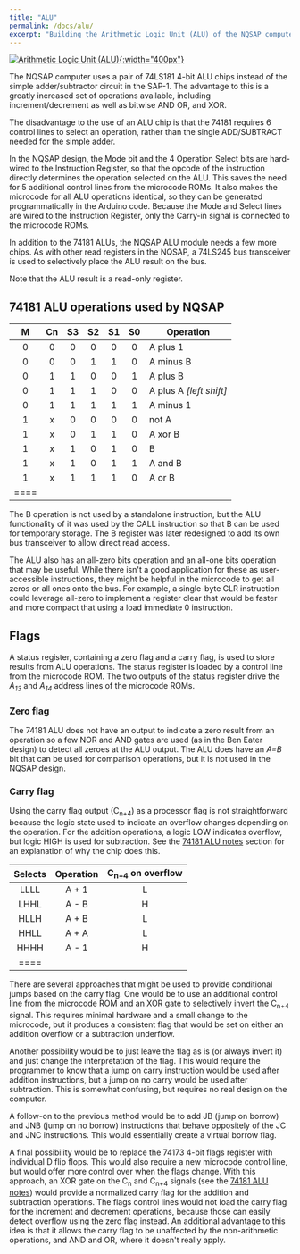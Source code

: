 ```yaml
---
title: "ALU"
permalink: /docs/alu/
excerpt: "Building the Arithmetic Logic Unit (ALU) of the NQSAP computer"
---
```


[![Arithmetic Logic Unit (ALU)](../../assets/images/alu-1.jpg "ALU"){:width="400px"}](../../assets/images/alu-1.jpg)

The NQSAP computer uses a pair of 74LS181 4-bit ALU chips instead of the simple
adder/subtractor circuit in the SAP-1.  The advantage to this is a greatly increased set
of operations available, including increment/decrement as well as bitwise AND OR, and XOR.

The disadvantage to the use of an ALU chip is that the 74181 requires 6 control lines to
select an operation, rather than the single ADD/SUBTRACT needed for the simple adder.

In the NQSAP design, the Mode bit and the 4 Operation Select bits are hard-wired to the
Instruction Register, so that the opcode of the instruction directly determines the
operation selected on the ALU.  This saves the need for 5 additional control lines from
the microcode ROMs.  It also makes the microcode for all ALU operations identical, so they
can be generated programmatically in the Arduino code.  Because the Mode and Select lines
are wired to the Instruction Register, only the Carry-in signal is connected to the
microcode ROMs.

In addition to the 74181 ALUs, the NQSAP ALU module needs a few more chips.  As with other
read registers in the NQSAP, a 74LS245 bus transceiver is used to selectively place the
ALU result on the bus.  

Note that the ALU result is a read-only register.

## 74181 ALU operations used by NQSAP

|M | Cn| S3| S2| S1| S0|Operation|
|:---:|:---:|:---:|:---:|:---:|:---:|---|
|0 | 0 | 0 | 0 | 0 | 0 | A plus 1
|0 | 0 | 0 | 1 | 1 | 0 | A minus B
|0 | 1 | 1 | 0 | 0 | 1 | A plus B
|0 | 1 | 1 | 1 | 0 | 0 | A plus A _[left shift]_
|0 | 1 | 1 | 1 | 1 | 1 | A minus 1
|1 | x | 0 | 0 | 0 | 0 | not A
|1 | x | 0 | 1 | 1 | 0 | A xor B
|1 | x | 1 | 0 | 1 | 0 | B
|1 | x | 1 | 0 | 1 | 1 | A and B
|1 | x | 1 | 1 | 1 | 0 | A or B
|====

The B operation is not used by a standalone instruction, but the ALU functionality of it
was used by the CALL instruction so that B can be used for temporary storage.  The B
register was later redesigned to add its own bus transceiver to allow direct read access.

The ALU also has an all-zero bits operation and an all-one bits operation that may be
useful.  While there isn't a good application for these as user-accessible instructions,
they might be helpful in the microcode to get all zeros or all ones onto the bus.  For
example, a single-byte CLR instruction could leverage all-zero to implement a register
clear that would be faster and more compact that using a load immediate 0 instruction.

## Flags

A status register, containing a zero flag and a carry flag, is used to store results from
ALU operations.  The status register is loaded by a control line from the microcode ROM.
The two outputs of the status register drive the _A<sub>13</sub>_ and _A<sub>14</sub>_
address lines of the microcode ROMs.

### Zero flag

The 74181 ALU does not have an output to indicate a zero result from an operation so a
few NOR and AND gates are used (as in the Ben Eater design) to detect all zeroes at the
ALU output.  The ALU does have an _A=B_ bit that can be used for comparison operations,
but it is not used in the NQSAP design.

### Carry flag

Using the carry flag output (C<sub>n+4</sub>) as a processor flag is not straightforward because the
logic state used to indicate an overflow changes depending on the operation.  For the
addition operations, a logic LOW indicates overflow, but logic HIGH is used for
subtraction.  See the [74181 ALU notes](../74181-alu-notes/) section for an explanation of
why the chip does this.

|Selects|Operation|C<sub>n+4</sub> on overflow|
|:---:  |:---:    |:---:|
| LLLL  | A + 1   |  L  |
| LHHL  | A - B   |  H  |
| HLLH  | A + B   |  L  |
| HHLL  | A + A   |  L  |
| HHHH  | A - 1   |  H  |
|====

There are several approaches that might be used to provide conditional jumps based on the
carry flag.  One would be to use an additional control line from the microcode ROM and an
XOR gate to selectively invert the C<sub>n+4</sub> signal.  This requires minimal hardware
and a small change to the microcode, but it produces a consistent flag that would be set
on either an addition overflow or a subtraction underflow.

Another possibility would be to just leave the flag as is (or always invert it) and just
change the interpretation of the flag.  This would require the programmer to know that
a jump on carry instruction would be used after addition instructions, but a jump on no
carry would be used after subtraction.  This is somewhat confusing, but requires no real
design on the computer.

A follow-on to the previous method would be to add JB (jump on borrow) and JNB (jump on no
borrow) instructions that behave oppositely of the JC and JNC instructions.  This would
essentially create a virtual borrow flag.

A final possibility would be to replace the 74173 4-bit flags register with individual D
flip flops.  This would also require a new microcode control line, but would offer more
control over when the flags change.  With this approach, an XOR gate on the C<sub>n</sub>
and C<sub>n+4</sub> signals (see the [74181 ALU notes](../74181-alu-notes/)) would provide a
normalized carry flag for the addition and subtraction operations.  The flags control
lines would not load the carry flag for the increment and decrement operations, because
those can easily detect overflow using the zero flag instead.  An additional advantage to
this idea is that it allows the carry flag to be unaffected by the non-arithmetic operations, and AND and OR, where it doesn't really apply.
